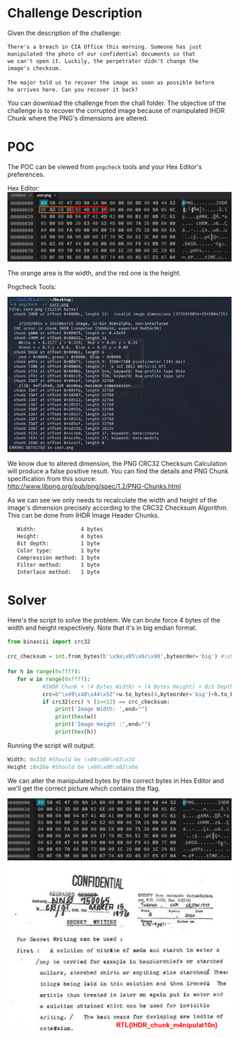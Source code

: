 # Challenge Description

Given the description of the challenge:
```
There's a breach in CIA Office this morning. Someone has just 
manipulated the photo of our confidential documents so that
we can't open it. Luckily, the perpetrator didn't change the
image's checksum.

The major told us to recover the image as soon as possible before
he arrives here. Can you recover it back?
```
You can download the challenge from the chall folder.
The objective of the challenge is to recover the corrupted image because of
manipulated IHDR Chunk where the PNG's dimensions are altered.

# POC

The POC can be viewed from `pngcheck` tools and your Hex Editor's preferences.

Hex Editor:
<img src="images/poc1.png" />

The orange area is the width, and the red one is the height.

Pngcheck Tools:

<img src="images/poc2.png" />

We know due to altered dimension, the PNG CRC32 Checksum Calculation will produce a false
positive result. You can find the details and PNG Chunk specification from this source:
http://www.libpng.org/pub/png/spec/1.2/PNG-Chunks.html

As we can see we only needs to recalculate the width and height of the image's dimension
precisely according to the CRC32 Checksum Algorithm. This can be done from IHDR Image Header
Chunks.

```
   Width:              4 bytes
   Height:             4 bytes
   Bit depth:          1 byte
   Color type:         1 byte
   Compression method: 1 byte
   Filter method:      1 byte
   Interlace method:   1 byte
 ```
 
 # Solver
 
 Here's the script to solve the problem. We can brute force 4 bytes of the width and height respectively.
 Note that it's in big endian format.
 
 ```python
from binascii import crc32

crc_checksum = int.from_bytes(b'\x9a\x05\x6c\x98',byteorder='big') #\x9a\x05\x6c\x98

for h in range(0xffff):
    for w in range(0xffff):
		    #IHDR Chunk + (4 Bytes Width) + (4 Bytes Height) + Bit Depth + Col Type + Compression Method + Filter Method + Interlace Method
		    crc=b"\x49\x48\x44\x52"+w.to_bytes(4,byteorder='big')+h.to_bytes(4,byteorder='big')+b"\x08\x06\x00\x00\x00"
		    if crc32(crc) % (1<<32) == crc_checksum:
			    print('Image Width: ',end="")
			    print(hex(w))
			    print('Image Height :',end="")
			    print(hex(h))
```

Running the script will output:
```python
Width: 0x33d #Should be \x00\x00\x03\x3d
Height :0x26e #Should be \x00\x00\x02\x6e
```

We can alter the manipulated bytes by the correct bytes in Hex Editor and we'll get the correct picture
which contains the flag.

<img src="images/poc4.png" />

<img src="images/final.png" />


